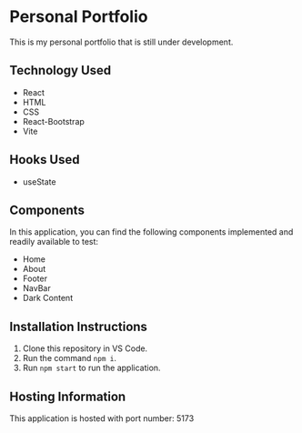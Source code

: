 # Personal Portfolio

This is my personal portfolio that is still under development.

## Technology Used

- React
- HTML
- CSS
- React-Bootstrap
- Vite

## Hooks Used

- useState

## Components

In this application, you can find the following components implemented and readily available to test:

- Home
- About
- Footer
- NavBar
- Dark Content

## Installation Instructions

1. Clone this repository in VS Code.
2. Run the command `npm i`.
3. Run `npm start` to run the application.

## Hosting Information

This application is hosted with port number: 5173
